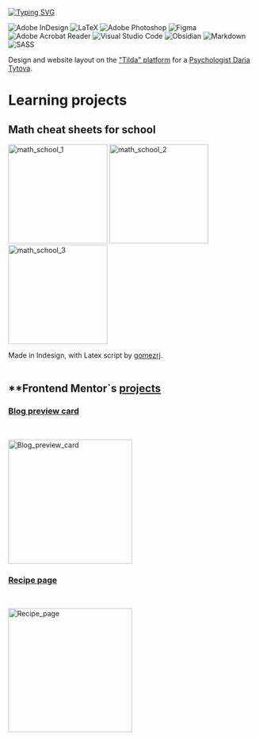 
<a href="https://git.io/typing-svg"><img src="https://readme-typing-svg.herokuapp.com?font=Catamaran&weight=800&size=28&pause=1000&color=0652E4D4&width=435&lines=A+Typesetter+%2F+Learning+Frontend" alt="Typing SVG" /></a>

![Adobe InDesign](https://img.shields.io/badge/Adobe%20InDesign-49021F?style=for-the-badge&logo=adobeindesign&logoColor=white)
![LaTeX](https://img.shields.io/badge/latex-%23008080.svg?style=for-the-badge&logo=latex&logoColor=white)
![Adobe Photoshop](https://img.shields.io/badge/adobe%20photoshop-%2331A8FF.svg?style=for-the-badge&logo=adobe%20photoshop&logoColor=white)
![Figma](https://img.shields.io/badge/figma-%23F24E1E.svg?style=for-the-badge&logo=figma&logoColor=white)
![Adobe Acrobat Reader](https://img.shields.io/badge/Adobe%20Acrobat%20Reader-EC1C24.svg?style=for-the-badge&logo=Adobe%20Acrobat%20Reader&logoColor=white)
![Visual Studio Code](https://img.shields.io/badge/Visual%20Studio%20Code-0078d7.svg?style=for-the-badge&logo=visual-studio-code&logoColor=white)
![Obsidian](https://img.shields.io/badge/Obsidian-%23483699.svg?style=for-the-badge&logo=obsidian&logoColor=white)
![Markdown](https://img.shields.io/badge/markdown-%23000000.svg?style=for-the-badge&logo=markdown&logoColor=white)
![SASS](https://img.shields.io/badge/SASS-hotpink.svg?style=for-the-badge&logo=SASS&logoColor=white)

Design and website layout on the ["Tilda" platform](https://tilda.cc/ru/) for a [Psychologist Daria Tytova](https://daryatitova.tilda.ws/).

# Learning projects

## **Math cheat sheets for school** 

<p float="left">
<img src="https://github.com/user-attachments/assets/f9d5c942-4209-43c6-8f1a-8304a5035ae6" width="200" title="math_school_1">
<img src="https://github.com/user-attachments/assets/2a66679c-2003-4e2f-8683-869b52c9989c" width="200" title="math_school_2">
<img src="https://github.com/user-attachments/assets/f315590c-268b-48ed-9a94-5f84fac8fdf9" width="200" title="math_school_3">
</p>

Made in Indesign, with Latex script by [gomezrj](https://github.com/gomezrj/LaTeX2InD.git).
<br>
<br>
## **Frontend Mentor`s [projects](https://www.frontendmentor.io/profile/Pavlinova/)

  ### [Blog preview card](https://frontend-mentor-three-pink.vercel.app/)
  <br>
  <p>
    <img src="https://github.com/user-attachments/assets/c18995a5-f6c7-4d1f-9c19-aba1a8491c32" width="250" title="Blog_preview_card">
  </p>
  
  ### [Recipe page](https://frontend-mentor-ko6i.vercel.app/)
  <br>
  <p>
    <img src="https://github.com/user-attachments/assets/ef9041db-d686-4b4b-867b-060929da5dff" width="250" title="Recipe_page">
  </p>





